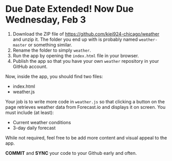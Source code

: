# Due Date Extended!  Now Due Wednesday, Feb 3

1. Download the ZIP file of https://github.com/kiei924-chicago/weather and unzip it. The folder you end up with is probably named `weather-master` or something similar. 
2. Rename the folder to simply `weather`.
3. Run the app by opening the `index.html` file in your browser.
4. Publish the app so that you have your own `weather` repository in your GitHub account.

Now, inside the app, you should find two files:

- index.html
- weather.js

Your job is to write more code in `weather.js` so that clicking a button on the page retrieves weather data from Forecast.io and displays it on screen. You must include (at least):

- Current weather conditions
- 3-day daily forecast

While not required, feel free to be add more content and visual appeal to the app.

**COMMIT** and **SYNC** your code to your Github early and often.

